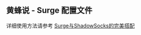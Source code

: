 ## 黄蜂说 - Surge 配置文件
详细使用方法请参考 [Surge与ShadowSocks的完美搭配](https://www.sjy.im/toss/surge-and-shadowsocks.html)